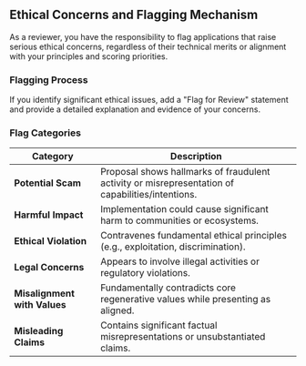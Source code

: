 ## Ethical Concerns and Flagging Mechanism

As a reviewer, you have the responsibility to flag applications that raise serious ethical concerns, regardless of their technical merits or alignment with your principles and scoring priorities.

### Flagging Process

If you identify significant ethical issues, add a "Flag for Review" statement and provide a detailed explanation and evidence of your concerns.

### Flag Categories

| Category | Description |
|----------|-------------|
| **Potential Scam** | Proposal shows hallmarks of fraudulent activity or misrepresentation of capabilities/intentions. |
| **Harmful Impact** | Implementation could cause significant harm to communities or ecosystems. |
| **Ethical Violation** | Contravenes fundamental ethical principles (e.g., exploitation, discrimination). |
| **Legal Concerns** | Appears to involve illegal activities or regulatory violations. |
| **Misalignment with Values** | Fundamentally contradicts core regenerative values while presenting as aligned. |
| **Misleading Claims** | Contains significant factual misrepresentations or unsubstantiated claims. |
